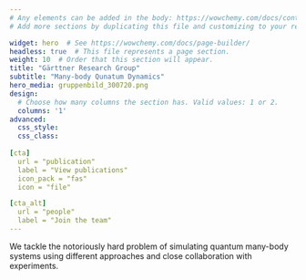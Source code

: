 ```yaml
---
# Any elements can be added in the body: https://wowchemy.com/docs/content/writing-markdown-latex/
# Add more sections by duplicating this file and customizing to your requirements.

widget: hero  # See https://wowchemy.com/docs/page-builder/
headless: true  # This file represents a page section.
weight: 10  # Order that this section will appear.
title: "Gärttner Research Group"
subtitle: "Many-body Qunatum Dynamics"
hero_media: gruppenbild_300720.png
design:
  # Choose how many columns the section has. Valid values: 1 or 2.
  columns: '1'
advanced:
  css_style:
  css_class:
  
[cta]
  url = "publication"
  label = "View publications"
  icon_pack = "fas"
  icon = "file"

[cta_alt]
  url = "people"
  label = "Join the team"
---
```


We tackle the notoriously hard problem of simulating quantum many-body systems using different approaches and close collaboration with experiments.
